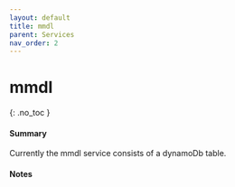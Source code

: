 ```yaml
---
layout: default
title: mmdl
parent: Services
nav_order: 2
---
```


# mmdl
{: .no_toc }

#### Summary

Currently the mmdl service consists of a dynamoDb table.

#### Notes

